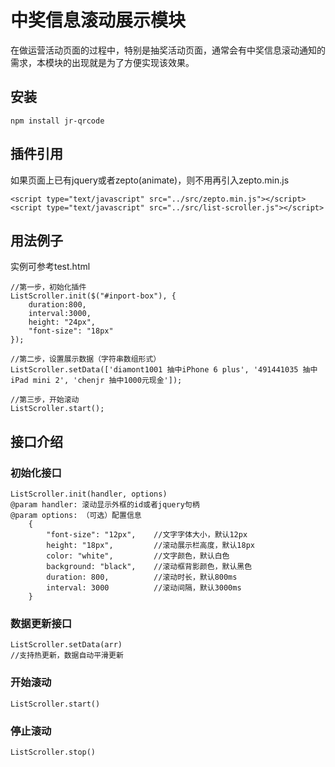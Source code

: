 # 中奖信息滚动展示模块
在做运营活动页面的过程中，特别是抽奖活动页面，通常会有中奖信息滚动通知的需求，本模块的出现就是为了方便实现该效果。

## 安装
	npm install jr-qrcode

## 插件引用  
如果页面上已有jquery或者zepto(animate)，则不用再引入zepto.min.js

    <script type="text/javascript" src="../src/zepto.min.js"></script>
	<script type="text/javascript" src="../src/list-scroller.js"></script>

## 用法例子
实例可参考test.html

    //第一步，初始化插件
    ListScroller.init($("#inport-box"), {
        duration:800,
        interval:3000,
        height: "24px",
        "font-size": "18px"
    });

    //第二步，设置展示数据（字符串数组形式）
    ListScroller.setData(['diamont1001 抽中iPhone 6 plus', '491441035 抽中iPad mini 2', 'chenjr 抽中1000元现金']);

    //第三步，开始滚动
    ListScroller.start();

## 接口介绍
### 初始化接口
    ListScroller.init(handler, options)
    @param handler: 滚动显示外框的id或者jquery句柄
    @param options: （可选）配置信息
        {
            "font-size": "12px",    //文字字体大小，默认12px
            height: "18px",         //滚动展示栏高度，默认18px
            color: "white",         //文字颜色，默认白色
            background: "black",    //滚动框背影颜色，默认黑色
            duration: 800,          //滚动时长，默认800ms
            interval: 3000          //滚动间隔，默认3000ms
        }

### 数据更新接口
    ListScroller.setData(arr)
    //支持热更新，数据自动平滑更新

### 开始滚动
    ListScroller.start()

### 停止滚动
    ListScroller.stop()
